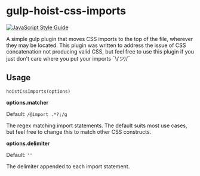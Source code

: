 # gulp-hoist-css-imports

[![JavaScript Style Guide](https://img.shields.io/badge/code%20style-standard-brightgreen.svg?style=flat-square)](http://standardjs.com/)

A simple gulp plugin that moves CSS imports to the top of the file, wherever they may be located. This plugin was written to address the issue of CSS concatenation not producing valid CSS, but feel free to use this plugin if you just don't care where you put your imports ¯\\_(ツ)_/¯

## Usage

`hoistCssImports(options)`

**options.matcher**

Default: `/@import .*?;/g`

The regex matching import statements. The default suits most use cases, but feel free to change this to match other CSS constructs.

**options.delimiter**

Default: `''`

The delimiter appended to each import statement.
